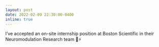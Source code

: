 ```yaml
---
layout: post
date: 2022-02-09 22:30:00-0400
inline: true
---
```


I’ve accepted an on-site internship position at Boston Scientific in their Neuromodulation Research team 🧠⚡️
